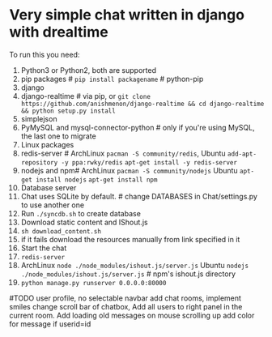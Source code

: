 Very simple chat written in django with drealtime
==========
To run this you need:

1. Python3 or Python2, both are supported
2. pip packages # `pip install packagename` # python-pip 
 1. django
 2. django-realtime # via pip, or `git clone https://github.com/anishmenon/django-realtime && cd django-realtime && python setup.py install`
 3. simplejson
 4. PyMySQL and mysql-connector-python # only if you're using MySQL, the last one to migrate
3. Linux packages
 1. redis-server # ArchLinux `pacman -S community/redis`, Ubuntu `add-apt-repository -y ppa:rwky/redis` `apt-get install -y redis-server`
 2. nodejs and npm# ArchLinux `pacman -S community/nodejs` Ubuntu `apt-get install nodejs` `apt-get install npm`
4. Database server 
 1. Chat uses SQLite by default. # change DATABASES in Chat/settings.py to use another one
 1. Run `./syncdb.sh` to create database
5. Download static content and IShout.js
 1. `sh download_content.sh` 
 2. if it fails download the resources manually from link specified in it
5. Start the chat 
 1. `redis-server` 
 2. ArchLinux `node ./node_modules/ishout.js/server.js` Ubuntu `nodejs ./node_modules/ishout.js/server.js` # npm's ishout.js directory
 3. `python manage.py runserver 0.0.0.0:80000`

#TODO  user profile, no selectable navbar add chat rooms, implement smiles change scroll bar of chatbox, Add all users to right panel in the current room. Add loading old messages on mouse scrolling up add color for message if userid=id 